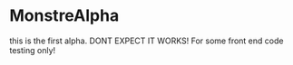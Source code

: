 # MonstreAlpha
this is the first alpha. DONT EXPECT IT WORKS! For some front end code testing only!

